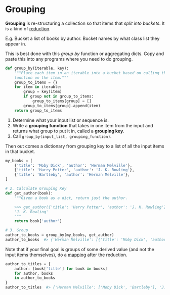# Grouping

**Grouping** is re-structuring a collection so that items that _split into buckets_.
It is a kind of [reduction](/notes/reducing.md).

E.g. Bucket a list of books by author.
Bucket names by what class list they appear in.

This is best done with this _group by_ function or aggregating dicts.
Copy and paste this into any programs where you need to do grouping.

```py
def group_by(iterable, key):
    """Place each item in an iterable into a bucket based on calling the key
    function on the item."""
    group_to_items = {}
    for item in iterable:
        group = key(item)
        if group not in group_to_items:
            group_to_items[group] = []
        group_to_items[group].append(item)
    return group_to_items
```

1. Determine what your input list or sequence is.
1. Write a **grouping function** that takes in one item from the input and returns what group to put it in, called a **grouping key**.
1. Call `group_by(input_list, grouping_function)`.

Then out comes a dictionary from grouping key to a list of all the input items in that bucket.

```py
my_books = [
    {'title': 'Moby Dick', 'author': 'Herman Melville'},
    {'title': 'Harry Potter', 'author': 'J. K. Rowling'},
    {'title': 'Bartleby', 'author': 'Herman Melville'},
]

# 2. Calculate Grouping Key
def get_author(book):
    """Given a book as a dict, return just the author.

    >>> get_author({'title': 'Harry Potter', 'author': 'J. K. Rowling'})
    'J. K. Rowling'
    """
    return book['author']

# 3. Group
author_to_books = group_by(my_books, get_author)
author_to_books  #> {'Herman Melville': [{'title': 'Moby Dick', 'author': 'Herman Melville'}, {'title': 'Bartleby', 'author': 'Herman Melville'}], 'J. K. Rowling': [{'title': 'Harry Potter', 'author': 'J. K. Rowling'}]}
```

Note that if your final goal is groups of some derived value (and not the input items themselves), do a [mapping](/notes/mapping.md) after the reduction.

```py
author_to_titles = {
    author: [book['title'] for book in books]
    for author, books
    in author_to_books
}
author_to_titles  #> {'Herman Melville': ['Moby Dick', 'Bartleby'], 'J. K. Rowling': ['Harry Potter']}
```
